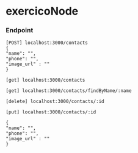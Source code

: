 # exercicoNode
### Endpoint
``` 
[POST] localhost:3000/contacts
{
"name": "",
"phone": "",
"image_url" : ""
}
```
```
[get] localhost:3000/contacts
```
```
[get] localhost:3000/contacts/findByName/:name
```
```
[delete] localhost:3000/contacts/:id
```

```
[put] localhost:3000/contacts/:id

{
"name": "",
"phone": "",
"image_url" : ""
}
```
